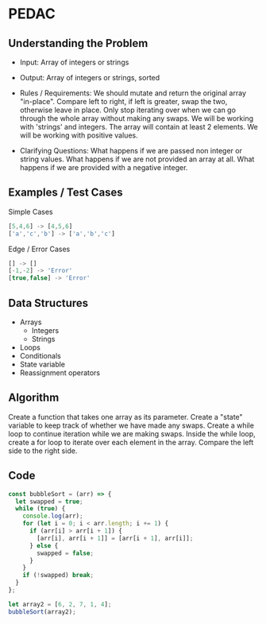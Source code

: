 # PEDAC

## Understanding the Problem

- Input:
  Array of integers or strings

- Output:
  Array of integers or strings, sorted

- Rules / Requirements:
  We should mutate and return the original array "in-place".
  Compare left to right, if left is greater, swap the two, otherwise leave in place.
  Only stop iterating over when we can go through the whole array without making any swaps.
  We will be working with 'strings' and integers.
  The array will contain at least 2 elements.
  We will be working with positive values.

- Clarifying Questions:
  What happens if we are passed non integer or string values.
  What happens if we are not provided an array at all.
  What happens if we are provided with a negative integer.

## Examples / Test Cases

Simple Cases

```js
[5,4,6] -> [4,5,6]
['a','c','b'] -> ['a','b','c']
```

Edge / Error Cases

```js
[] -> []
[-1,-2] -> 'Error'
[true,false] -> 'Error'
```

## Data Structures

- Arrays
  - Integers
  - Strings
- Loops
- Conditionals
- State variable
- Reassignment operators

## Algorithm

Create a function that takes one array as its parameter.
Create a "state" variable to keep track of whether we have made any swaps.
Create a while loop to continue iteration while we are making swaps.
Inside the while loop, create a for loop to iterate over each element in the array.
Compare the left side to the right side.

## Code

```js
const bubbleSort = (arr) => {
  let swapped = true;
  while (true) {
    console.log(arr);
    for (let i = 0; i < arr.length; i += 1) {
      if (arr[i] > arr[i + 1]) {
        [arr[i], arr[i + 1]] = [arr[i + 1], arr[i]];
      } else {
        swapped = false;
      }
    }
    if (!swapped) break;
  }
};

let array2 = [6, 2, 7, 1, 4];
bubbleSort(array2);
```
